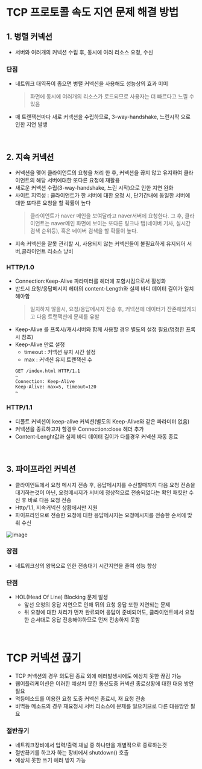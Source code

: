 # TCP 프로토콜 속도 지연 문제 해결 방법
## 1. 병렬 커넥션
* 서버와 여러개의 커넥션 수립 후, 동시에 여러 리소스 요청, 수신

### 단점
* 네트워크 대역폭이 좁으면 병렬 커넥션을 사용해도 성능상의 효과 미미
	> 화면에 동시에 여러개의 리소스가 로드되므로 사용자는 더 빠르다고 느낄 수 있음 
* 매 트랜잭션마다 새로 커넥션을 수립하므로, 3-way-handshake, 느린시작 으로 인한 지연 발생

<br>

## 2. 지속 커넥션
* 커넥션을 맺어 클라이언트의 요청을 처리 한 후, 커넥션을 끊지 않고 유지하여 클라이언트의 해당 서버에대한 또다른 요청에 재활용
* 새로운 커넥션 수립(3-way-handshake, 느린 시작)으로 인한 지연 완화
* 사이트 지역성 : 클라이언트가 한 서버에 대한 요청 시, 단기간내에 동일한 서버에 대한 또다른 요청을 할 확률이 높다
   > 클라이언트가 naver 메인을 보여달라고 naver서버에 요청한다. 그 후, 클라이언트는 naver메인 화면에 보이는 또다른 링크나 탭(네이버 기사, 실시간 검색 순위등), 혹은 네이버 검색을 할 확률이 높다.
* 지속 커넥션을 잘못 관리할 시, 사용되지 않는 커넥션들이 불필요하게 유지되어 서버,클라이언트 리소스 낭비

### HTTP/1.0
* Connection:Keep-Alive 파라미터를 헤더에 포함시킴으로서 활성화
* 반드시 요청/응답메시지 헤더의 content-Length와 실제 바디 데이터 길이가 일치해야함
   > 일치하지 않을시, 요청/응답메시지 전송 후, 커넥션에 데이터가 잔존해있게되고 다음 트랜잭션에 문제를 유발
* Keep-Alive 를 프록시/캐시서버와 함께 사용할 경우 별도의 설정 필요(멍청한 프록시 참조)
* Keep-Alive 만료 설정
	* timeout : 커넥션 유지 시간 설정
	* max : 커넥션 유지 트랜잭션 수
	```
	GET /index.html HTTP/1.1
	~
	Connection: Keep-Alive
	Keep-Alive: max=5, timeout=120
	~
	```

### HTTP/1.1
* 디폴트 커넥션이 keep-alive 커넥션(별도의 Keep-Alive와 같은 파라미터 없음)
* 커넥션을 종료하고자 할경우 Connection:close 헤더 추가
* Content-Lenght값과 실제 바디 데이터 길이가 다를경우 커넥션 자동 종료

<br>

## 3. 파이프라인 커넥션
* 클라이언트에서 요청 메시지 전송 후, 응답메시지를 수신할때까지 다음 요청 전송을 대기하는것이 아닌, 요청메시지가 서버에 정상적으로 전송되었다는 확인 패킷만 수신 후 바로 다음 요청 전송
* Http/1.1, 지속커넥션 상황에서만 지원
* 파이프라인으로 전송한 요청에 대한 응답메시지는 요청메시지를 전송한 순서에 맞춰 수신

![image](https://user-images.githubusercontent.com/48702893/103893652-f673db00-5130-11eb-8b2c-f21e0deca876.png)

### 장점
* 네트워크상의 왕복으로 인한 전송대기 시간지연을 줄여 성능 향상

### 단점
* HOL(Head Of Line) Blocking 문제 발생
	* 앞선 요청의 응답 지연으로 인해 뒤의 요청 응답 또한 지연되는 문제
	* 뒤 요청에 대한 처리가 먼저 완료되어 응답이 준비되어도, 클라이언트에서 요청한 순서대로 응답 전송해야하므로 먼저 전송하지 못함

<br>

# TCP 커넥션 끊기
* TCP 커넥션의 경우 의도된 종료 외에 에러발생시에도 예상치 못한 끊김 가능
* 웹어플리케이션은 이러한 예상치 못한 통신도중 커넥션 종료상황에 대한 대응 방안 필요
* 멱등메소드를 이용한 요청 도중 커넥션 종료시, 재 요청 전송
* 비멱등 메소드의 경우 재요청시 서버 리소스에 문제를 일으키므로 다른 대응방안 필요
### 절반끊기
* 네트워크장비에서 입력/출력 채널 중 하나만을 개별적으로 종료하는것
* 절반끊기를 하고자 하는 장비에서 shutdown() 호출
* 예상치 못한 쓰기 에러 방지 가능